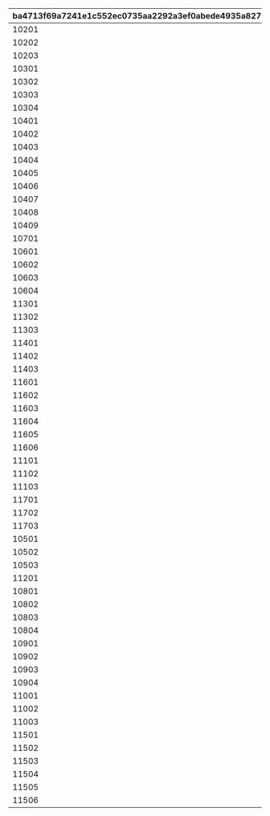 |ba4713f69a7241e1c552ec0735aa2292a3ef0abede4935a8275cf676608418d9|e2c7f4fd8920a9d7919898b93b77776cff86dc499a86accae639fb4d876c1f03|b9bca507c79105c5b8bd762529599c7e589ca9a704311438a2ae9d6b6d4e84f2|5381938cfa5cf4bf2646d8ff30f5593df6adc961967092481e156ddb20d6c248|8dadf4e726e0e49866dfeeb8f51ed13d8aea7f0303af1f4f32dff208b8899722|
| --- | --- | --- | --- | --- |
|10201|2|1|1|3|
|10202|2|2|2|3|
|10203|2|3|3|3|
|10301|2|4|4|10|
|10302|2|5|5|10|
|10303|2|6|6|10|
|10304|2|7|7|10|
|10401|2|8|8|20|
|10402|2|9|9|20|
|10403|2|10|10|20|
|10404|2|11|11|20|
|10405|2|12|12|20|
|10406|2|13|13|20|
|10407|2|14|14|20|
|10408|2|15|15|20|
|10409|2|16|16|20|
|10701|1|17|1|3|
|10601|1|18|2|3|
|10602|1|19|3|3|
|10603|1|20|4|3|
|10604|1|21|5|3|
|11301|1|22|6|10|
|11302|1|23|7|10|
|11303|1|24|8|10|
|11401|1|25|9|20|
|11402|1|26|10|20|
|11403|1|27|11|20|
|11601|1|28|12|20|
|11602|1|29|13|20|
|11603|1|30|14|20|
|11604|1|31|15|20|
|11605|1|32|16|20|
|11606|1|33|17|20|
|11101|1|34|18|20|
|11102|1|35|19|20|
|11103|1|36|20|20|
|11701|1|37|21|20|
|11702|1|38|22|20|
|11703|1|39|23|20|
|10501|3|40|1|3|
|10502|3|41|2|3|
|10503|3|42|3|3|
|11201|3|43|4|10|
|10801|3|44|5|10|
|10802|3|45|6|10|
|10803|3|46|7|10|
|10804|3|47|8|10|
|10901|3|48|9|20|
|10902|3|49|10|20|
|10903|3|50|11|20|
|10904|3|51|12|20|
|11001|3|52|13|20|
|11002|3|53|14|20|
|11003|3|54|15|20|
|11501|3|55|16|20|
|11502|3|56|17|20|
|11503|3|57|18|20|
|11504|3|58|19|20|
|11505|3|59|20|20|
|11506|3|60|21|20|